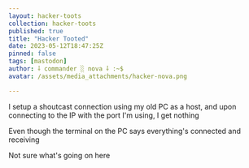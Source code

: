 ```yaml
---
layout: hacker-toots
collection: hacker-toots
published: true
title: "Hacker Tooted"
date: 2023-05-12T18:47:25Z
pinned: false
tags: [mastodon]
author: ⸸ commander ░ nova ⸸ :~$
avatar: /assets/media_attachments/hacker-nova.png

---
```


<p>I setup a shoutcast connection using my old PC as a host, and upon connecting to the IP with the port I&#39;m using, I get nothing</p><p>Even though the terminal on the PC says everything&#39;s connected and receiving</p><p>Not sure what&#39;s going on here</p>


